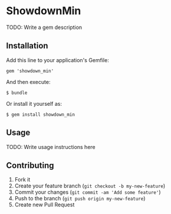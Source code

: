 # ShowdownMin

TODO: Write a gem description

## Installation

Add this line to your application's Gemfile:

    gem 'showdown_min'

And then execute:

    $ bundle

Or install it yourself as:

    $ gem install showdown_min

## Usage

TODO: Write usage instructions here

## Contributing

1. Fork it
2. Create your feature branch (`git checkout -b my-new-feature`)
3. Commit your changes (`git commit -am 'Add some feature'`)
4. Push to the branch (`git push origin my-new-feature`)
5. Create new Pull Request
